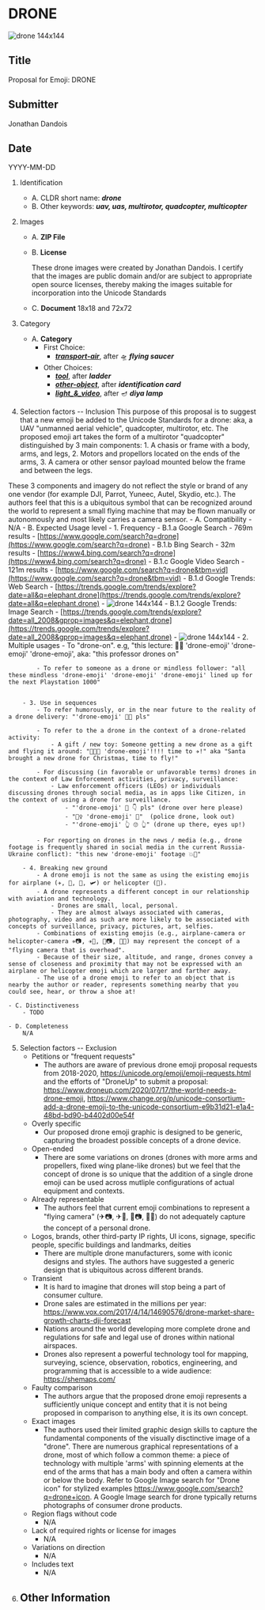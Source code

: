 # DRONE

![drone 144x144](./images/drone-2/drone-2_72x72.png)

## Title
Proposal for Emoji: DRONE

## Submitter
Jonathan Dandois

## Date
YYYY-MM-DD

1. Identification
    - A. CLDR short name: ***drone***
    - B. Other keywords: ***uav, uas, multirotor, quadcopter, multicopter***



2. Images
    - A. **ZIP File**
    - B. **License**
        
        These drone images were created by Jonathan Dandois. I certify that the images are public domain and/or are subject to appropriate open source licenses, thereby making the images suitable for incorporation into the Unicode Standards
    - C. **Document** 18x18 and 72x72 
3. Category
    - A. **Category**
        - First Choice: 
            - ***[transport-air](https://unicode.org/emoji/charts/emoji-ordering.html#transport-air)***, after 🛸 ***flying saucer***
        - Other Choices:
            - ***[tool](https://unicode.org/emoji/charts/emoji-ordering.html#tool)***, after  ***ladder***
            - ***[other-object](https://unicode.org/emoji/charts/emoji-ordering.html#other-object)***, after ***identification card***
            - ***[light_&_video](https://unicode.org/emoji/charts/emoji-ordering.html#light_&_video)***, after 🪔 ***diya lamp***




4. Selection factors -- Inclusion
This purpose of this proposal is to suggest that a new emoji be added to the Unicode Standards for a drone: aka, a UAV "unmanned aerial vehicle", quadcopter, multirotor, etc.  The proposed emoji art takes the form of a multirotor "quadcopter" distinguished by 3 main components: 1. A chasis or frame with a body, arms, and legs, 2. Motors and propellors located on the ends of the arms, 3. A camera or other sensor payload mounted below the frame and between the legs.

These 3 components and imagery do not reflect the style or brand of any one vendor (for example DJI, Parrot, Yuneec, Autel, Skydio, etc.).  The authors feel that this is a ubiquitous symbol that can be recognized around the world to represent a small flying machine that may be flown manually or autonomously and most likely carries a camera sensor.
    - A. Compatibility
        - N/A
    - B. Expected Usage level
        - 1. Frequency
            - B.1.a Google Search
                - 769m results
                - [https://www.google.com/search?q=drone](https://www.google.com/search?q=drone)
            - B.1.b Bing Search
                - 32m results
                - [https://www4.bing.com/search?q=drone](https://www4.bing.com/search?q=drone)
            - B.1.c Google Video Search
                - 121m results
                - [https://www.google.com/search?q=drone&tbm=vid](https://www.google.com/search?q=drone&tbm=vid)
            - B.1.d Google Trends: Web Search
                - [https://trends.google.com/trends/explore?date=all&q=elephant,drone](https://trends.google.com/trends/explore?date=all&q=elephant,drone)
                - ![drone 144x144](./images/google-trends-web.PNG)
            - B.1.2 Google Trends: Image Search
                - [https://trends.google.com/trends/explore?date=all_2008&gprop=images&q=elephant,drone](https://trends.google.com/trends/explore?date=all_2008&gprop=images&q=elephant,drone)
                - ![drone 144x144](./images/google-trends-image.PNG)
        - 2. Multiple usages
            - To "drone-on". e.g, "this lecture: 👩‍🏫 'drone-emoji' 'drone-emoji' 'drone-emoji', aka: "this professor drones on"

            - To refer to someone as a drone or mindless follower: "all these mindless 'drone-emoji' 'drone-emoji' 'drone-emoji' lined up for the next Playstation 1000"


        - 3. Use in sequences
            - To refer humorously, or in the near future to the reality of a drone delivery: "'drone-emoji' 🧊🍻 pls"

            - To refer to the a drone in the context of a drone-related activity: 
                - A gift / new toy: Someone getting a new drone as a gift and flying it around: "🎄🎅🎁 'drone-emoji'!!!! time to ✈!" aka "Santa brought a new drone for Christmas, time to fly!"

            - For discussing (in favorable or unfavorable terms) drones in the context of Law Enforcement activities, privacy, surveillance:
                - Law enforcement officers (LEOs) or individuals discussing drones through social media, as in apps like Citizen, in the context of using a drone for surveillance.
                    - "'drone-emoji' 👀 👇 pls" (drone over here please)
                    - "👮‍♀️ 'drone-emoji' 👀"  (police drone, look out)
                    - "'drone-emoji' 👆 🙄 👆" (drone up there, eyes up!)
                
            - For reporting on drones in the news / media (e.g., drone footage is frequently shared in social media in the current Russia-Ukraine conflict): "this new 'drone-emoji' footage 💥🤯"
        
        - 4. Breaking new ground
            - A drone emoji is not the same as using the existing emojis for airplane (✈, 🛫, 🛬, 🛩) or helicopter (🚁).
            - A drone represents a different concept in our relationship with aviation and technology.
                - Drones are small, local, personal. 
                - They are almost always associated with cameras, photography, video and as such are more likely to be associated with concepts of surveillance, privacy, pictures, art, selfies.
            - Combinations of existing emojis (e.g., airplane-camera or helicopter-camera ✈📷, ✈🎥, 🚁📷, 🚁🎥) may represent the concept of a "flying camera that is overhead".
            - Because of their size, altitude, and range, drones convey a sense of closeness and proximity that may not be expressed with an airplane or helicopter emoji which are larger and farther away.
            - The use of a drone emoji to refer to an object that is nearby the author or reader, represents something nearby that you could see, hear, or throw a shoe at!

    - C. Distinctiveness  
        - TODO

    - D. Completeness
        N/A

5. Selection factors -- Exclusion
    - Petitions or "frequent requests"
        - The authors are aware of previous drone emoji proposal requests from 2018-2020, https://unicode.org/emoji/emoji-requests.html and the efforts of "DroneUp" to submit a proposal: https://www.droneup.com/2020/07/17/the-world-needs-a-drone-emoji, https://www.change.org/p/unicode-consortium-add-a-drone-emoji-to-the-unicode-consortium-e9b31d21-e1a4-48bd-bd90-b4402d00e54f
    - Overly specific
        - Our proposed drone emoji graphic is designed to be generic, capturing the broadest possible concepts of a drone device.
    - Open-ended
        - There are some variations on drones (drones with more arms and propellers, fixed wing plane-like drones) but we feel that the concept of drone is so unique that the addition of a single drone emoji can be used across mutliple configurations of actual equipment and contexts.
    - Already representable
        - The authors feel that current emoji combinations to represent a "flying camera" (✈📷, ✈🎥, 🚁📷, 🚁🎥) do not adequately capture the concept of a personal drone. 
    - Logos, brands, other third-party IP rights, UI icons, signage, specific people, specific buildings and landmarks, deities
        - There are multiple drone manufacturers, some with iconic designs and styles. The authors have suggested a generic design that is ubiquitous across different brands.
    - Transient
        - It is hard to imagine that drones will stop being a part of consumer culture.  
        - Drone sales are estimated in the millions per year: https://www.vox.com/2017/4/14/14690576/drone-market-share-growth-charts-dji-forecast 
        - Nations around the world developing more complete drone and regulations for safe and legal use of drones within national airspaces.
        - Drones also represent a powerful technology tool for mapping, surveying, science, observation, robotics, engineering, and programming that is accessible to a wide audience: https://shemaps.com/
    - Faulty comparison
        - The authors argue that the proposed drone emoji represents a sufficiently unique concept and entity that it is not being proposed in comparison to anything else, it is its own concept.
    - Exact images
        - The authors used their limited graphic design skills to capture the fundamental components of the visually disctinctive image of a "drone". There are numerous graphical representations of a drone, most of which follow a common theme:  a piece of technology with multiple 'arms' with spinning elements at the end of the arms that has a main body and often a camera within or below the body. Refer to Google Image search for "Drone icon" for stylized examples https://www.google.com/search?q=drone+icon. A Google Image search for drone typically returns photographs of consumer drone products.
    - Region flags without code
        - N/A
    - Lack of required rights or license for images
        - N/A
    - Variations on direction
        - N/A
    - Includes text
        - N/A
6. Other Information
    - 

